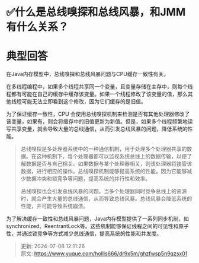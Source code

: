 # ✅什么是总线嗅探和总线风暴，和JMM有什么关系？

# 典型回答


在Java内存模型中，总线嗅探和总线风暴问题与CPU缓存一致性有关。



在多线程编程中，如果多个线程共享同一个变量，且变量存储在主存中，则每个线程都有可能在自己的缓存中缓存该变量。如果一个线程修改了该变量的值，那么其他线程可能无法立即看到这个修改，因为它们缓存的是旧值。



为了保证缓存一致性，CPU 会使用总线嗅探机制来检测是否有其他处理器修改了该变量，如果有，则会将缓存中的旧值更新为新值。但是，如果多个线程频繁地读写共享变量，就会导致大量的总线通信，从而引发总线风暴的问题，降低系统的性能。



> 总线嗅探是多处理器系统中的一种通信机制，用于处理多个处理器共享的数据。在这种机制下，每个处理器都可以监视系统总线上的数据传输，以便了解数据是否与自己相关。如果数据与某个处理器相关，则该处理器将接管该数据，进行相应的操作。总线嗅探机制能够提高系统的性能，因为它能够减少数据冲突和锁竞争等问题，提高系统的并行性和效率。
>
> 总线嗅探也会引发总线风暴的问题。当多个处理器同时竞争总线上的资源时，就会产生大量的总线通信，从而导致总线风暴。总线风暴会降低系统的性能，并可能导致系统崩溃。
>



为了解决缓存一致性和总线风暴问题，Java内存模型提供了一系列同步机制，如synchronized、ReentrantLock等。这些机制能够保证线程之间的可见性和原子性，并通过锁竞争等方式减少总线通信，提高系统的性能和并发度。



> 更新: 2024-07-08 12:11:26  
> 原文: <https://www.yuque.com/hollis666/dr9x5m/ghzfwsp5n9qzsx01>
